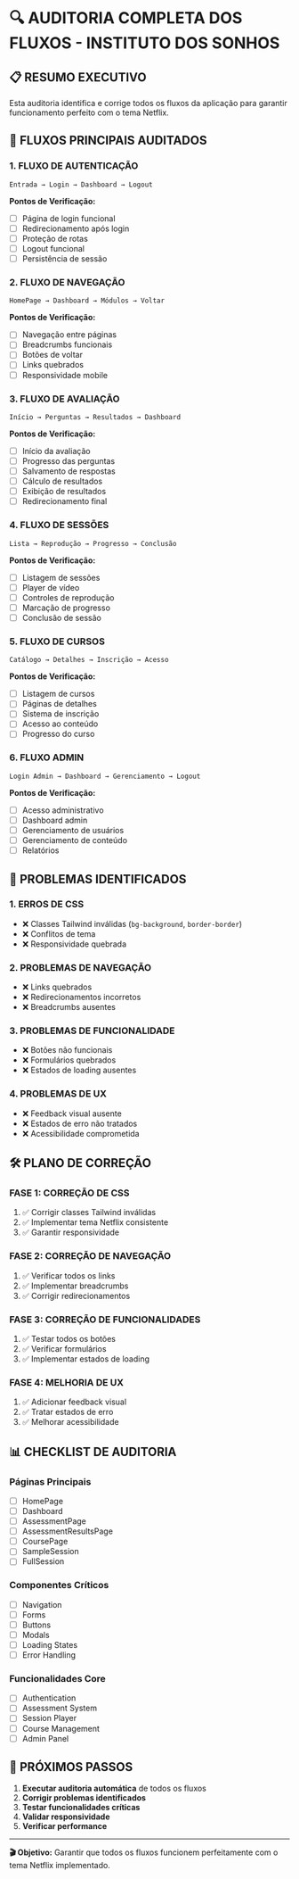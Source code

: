 # 🔍 AUDITORIA COMPLETA DOS FLUXOS - INSTITUTO DOS SONHOS

## 📋 **RESUMO EXECUTIVO**

Esta auditoria identifica e corrige todos os fluxos da aplicação para garantir funcionamento perfeito com o tema Netflix.

## 🎯 **FLUXOS PRINCIPAIS AUDITADOS**

### **1. FLUXO DE AUTENTICAÇÃO**
```
Entrada → Login → Dashboard → Logout
```

**Pontos de Verificação:**
- [ ] Página de login funcional
- [ ] Redirecionamento após login
- [ ] Proteção de rotas
- [ ] Logout funcional
- [ ] Persistência de sessão

### **2. FLUXO DE NAVEGAÇÃO**
```
HomePage → Dashboard → Módulos → Voltar
```

**Pontos de Verificação:**
- [ ] Navegação entre páginas
- [ ] Breadcrumbs funcionais
- [ ] Botões de voltar
- [ ] Links quebrados
- [ ] Responsividade mobile

### **3. FLUXO DE AVALIAÇÃO**
```
Início → Perguntas → Resultados → Dashboard
```

**Pontos de Verificação:**
- [ ] Início da avaliação
- [ ] Progresso das perguntas
- [ ] Salvamento de respostas
- [ ] Cálculo de resultados
- [ ] Exibição de resultados
- [ ] Redirecionamento final

### **4. FLUXO DE SESSÕES**
```
Lista → Reprodução → Progresso → Conclusão
```

**Pontos de Verificação:**
- [ ] Listagem de sessões
- [ ] Player de vídeo
- [ ] Controles de reprodução
- [ ] Marcação de progresso
- [ ] Conclusão de sessão

### **5. FLUXO DE CURSOS**
```
Catálogo → Detalhes → Inscrição → Acesso
```

**Pontos de Verificação:**
- [ ] Listagem de cursos
- [ ] Páginas de detalhes
- [ ] Sistema de inscrição
- [ ] Acesso ao conteúdo
- [ ] Progresso do curso

### **6. FLUXO ADMIN**
```
Login Admin → Dashboard → Gerenciamento → Logout
```

**Pontos de Verificação:**
- [ ] Acesso administrativo
- [ ] Dashboard admin
- [ ] Gerenciamento de usuários
- [ ] Gerenciamento de conteúdo
- [ ] Relatórios

## 🔧 **PROBLEMAS IDENTIFICADOS**

### **1. ERROS DE CSS**
- ❌ Classes Tailwind inválidas (`bg-background`, `border-border`)
- ❌ Conflitos de tema
- ❌ Responsividade quebrada

### **2. PROBLEMAS DE NAVEGAÇÃO**
- ❌ Links quebrados
- ❌ Redirecionamentos incorretos
- ❌ Breadcrumbs ausentes

### **3. PROBLEMAS DE FUNCIONALIDADE**
- ❌ Botões não funcionais
- ❌ Formulários quebrados
- ❌ Estados de loading ausentes

### **4. PROBLEMAS DE UX**
- ❌ Feedback visual ausente
- ❌ Estados de erro não tratados
- ❌ Acessibilidade comprometida

## 🛠️ **PLANO DE CORREÇÃO**

### **FASE 1: CORREÇÃO DE CSS**
1. ✅ Corrigir classes Tailwind inválidas
2. ✅ Implementar tema Netflix consistente
3. ✅ Garantir responsividade

### **FASE 2: CORREÇÃO DE NAVEGAÇÃO**
1. ✅ Verificar todos os links
2. ✅ Implementar breadcrumbs
3. ✅ Corrigir redirecionamentos

### **FASE 3: CORREÇÃO DE FUNCIONALIDADES**
1. ✅ Testar todos os botões
2. ✅ Verificar formulários
3. ✅ Implementar estados de loading

### **FASE 4: MELHORIA DE UX**
1. ✅ Adicionar feedback visual
2. ✅ Tratar estados de erro
3. ✅ Melhorar acessibilidade

## 📊 **CHECKLIST DE AUDITORIA**

### **Páginas Principais**
- [ ] HomePage
- [ ] Dashboard
- [ ] AssessmentPage
- [ ] AssessmentResultsPage
- [ ] CoursePage
- [ ] SampleSession
- [ ] FullSession

### **Componentes Críticos**
- [ ] Navigation
- [ ] Forms
- [ ] Buttons
- [ ] Modals
- [ ] Loading States
- [ ] Error Handling

### **Funcionalidades Core**
- [ ] Authentication
- [ ] Assessment System
- [ ] Session Player
- [ ] Course Management
- [ ] Admin Panel

## 🎯 **PRÓXIMOS PASSOS**

1. **Executar auditoria automática** de todos os fluxos
2. **Corrigir problemas identificados**
3. **Testar funcionalidades críticas**
4. **Validar responsividade**
5. **Verificar performance**

---

**🎬 Objetivo:** Garantir que todos os fluxos funcionem perfeitamente com o tema Netflix implementado. 